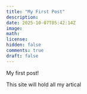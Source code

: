 ```yaml
---
title: "My First Post"
description: 
date: 2025-10-07T05:42:14Z
image: 
math: 
license: 
hidden: false
comments: true
draft: false
---
```


My first post!

This site will hold all my artical
